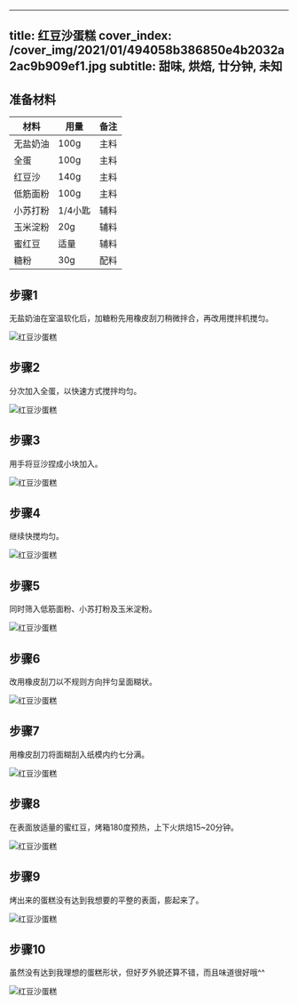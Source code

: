 
---
title: 红豆沙蛋糕
cover_index: /cover_img/2021/01/494058b386850e4b2032a2ac9b909ef1.jpg
subtitle: 甜味, 烘焙, 廿分钟, 未知
---

## 准备材料

| 材料     | 用量 | 备注|
| ------- | ----- | --- |
| 无盐奶油 | 100g| 主料 |
| 全蛋 | 100g| 主料 |
| 红豆沙 | 140g| 主料 |
| 低筋面粉 | 100g| 主料 |
| 小苏打粉 | 1/4小匙| 辅料 |
| 玉米淀粉 | 20g| 辅料 |
| 蜜红豆 | 适量| 辅料 |
| 糖粉 | 30g| 配料 |

## 步骤1

无盐奶油在室温软化后，加糖粉先用橡皮刮刀稍微拌合，再改用搅拌机搅匀。

![红豆沙蛋糕](https://i8.meishichina.com/attachment/recipe/201010/201010121633184.JPG?x-oss-process=style/p320) 

## 步骤2

分次加入全蛋，以快速方式搅拌均匀。

![红豆沙蛋糕](https://i8.meishichina.com/attachment/recipe/201010/201010121636069.JPG?x-oss-process=style/p320) 

## 步骤3

用手将豆沙捏成小块加入。

![红豆沙蛋糕](https://i8.meishichina.com/attachment/recipe/201010/201010121637163.JPG?x-oss-process=style/p320) 

## 步骤4

继续快搅均匀。

![红豆沙蛋糕](https://i8.meishichina.com/attachment/recipe/201010/201010121638209.JPG?x-oss-process=style/p320) 

## 步骤5

同时筛入低筋面粉、小苏打粉及玉米淀粉。

![红豆沙蛋糕](https://i8.meishichina.com/attachment/recipe/201010/201010121639119.JPG?x-oss-process=style/p320) 

## 步骤6

改用橡皮刮刀以不规则方向拌匀呈面糊状。

![红豆沙蛋糕](https://i8.meishichina.com/attachment/recipe/201010/201010121641452.JPG?x-oss-process=style/p320) 

## 步骤7

用橡皮刮刀将面糊刮入纸模内约七分满。

![红豆沙蛋糕](https://i8.meishichina.com/attachment/recipe/201010/201010121648513.JPG?x-oss-process=style/p320) 

## 步骤8

在表面放适量的蜜红豆，烤箱180度预热，上下火烘焙15~20分钟。

![红豆沙蛋糕](https://i8.meishichina.com/attachment/recipe/201010/201010121655033.JPG?x-oss-process=style/p320) 

## 步骤9

烤出来的蛋糕没有达到我想要的平整的表面，膨起来了。

![红豆沙蛋糕](https://i8.meishichina.com/attachment/recipe/201010/201010121657427.jpg?x-oss-process=style/p320) 

## 步骤10

虽然没有达到我理想的蛋糕形状，但好歹外貌还算不错，而且味道很好哦^^

![红豆沙蛋糕](https://i8.meishichina.com/attachment/recipe/201010/201010121659037.jpg?x-oss-process=style/p320) 

